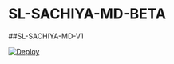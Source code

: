 # SL-SACHIYA-MD-BETA

##SL-SACHIYA-MD-V1

[![Deploy](https://www.herokucdn.com/deploy/button.svg)](https://heroku.com/deploy?template=https://github.com/Slsachiya99/SL-SACHIYA-MD-BETA)

